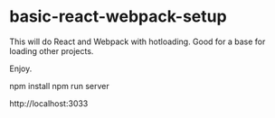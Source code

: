 # basic-react-webpack-setup

This will do React and Webpack with hotloading.
Good for a base for loading other projects.

Enjoy.


npm install
npm run server

http://localhost:3033
